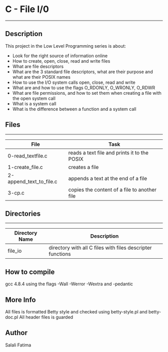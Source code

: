 # C - File I/0
---
## Description

This project in the Low Level Programming series is about:
* Look for the right source of information online
* How to create, open, close, read and write files
* What are file descriptors
* What are the 3 standard file descriptors, what are their purpose and what are their POSIX names
* How to use the I/O system calls open, close, read and write
* What are and how to use the flags O_RDONLY, O_WRONLY, O_RDWR
* What are file permissions, and how to set them when creating a file with the open system call
* What is a system call
* What is the difference between a function and a system call

## Files
---
File|Task
---|---
0-read_textfile.c | reads a text file and prints it to the POSIX
1-create_file.c | creates a file
2-append_text_to_file.c | appends a text at the end of a file
3-cp.c | copies the content of a file to another file

## Directories
---
Directory Name | Description
---|---
file_io | directory with all C files with files descripter functions

## How to compile
gcc 4.8.4 using the flags -Wall -Werror -Wextra and -pedantic

## More Info
All files is formatted Betty style and checked using betty-style.pl and betty-doc.pl
All header files is guarded

## Author
Salali Fatima
